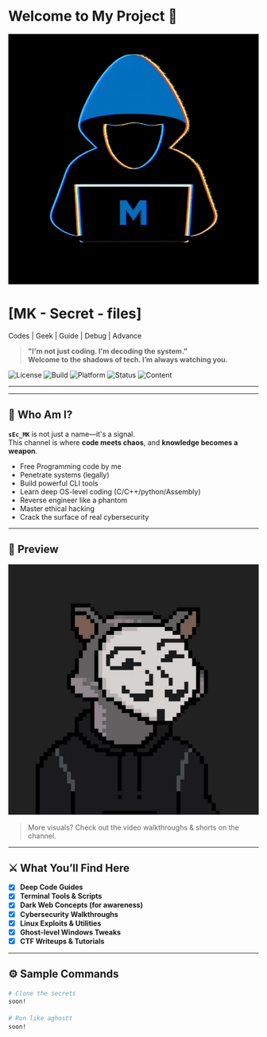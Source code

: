 # Welcome to My Project 👋

![Hacker](assets/hacker3.gif)

# [MK - Secret - files] 
 Codes | Geek | Guide | Debug | Advance 

> **"I'm not just coding. I'm decoding the system."**  
> **Welcome to the shadows of tech. I’m always watching you.**

![License](https://img.shields.io/badge/license-MIT-blue.svg)
![Build](https://img.shields.io/badge/build-passing-brightgreen.svg)
![Platform](https://img.shields.io/badge/platform-Windows%20%7C%20Linux%20%7C%20macOS-lightgrey.svg)
![Status](https://img.shields.io/badge/Status-Active-black)
![Content](https://img.shields.io/badge/Content-Code%20%7C%20Guides%20%7C%20Tools-9cf.svg)

---

---

## 🧠 Who Am I?

**`sEc_MK`** is not just a name—it's a signal.  
This channel is where **code meets chaos**, and **knowledge becomes a weapon**.
- Free Programming code by me
- Penetrate systems (legally)
- Build powerful CLI tools
- Learn deep OS-level coding (C/C++/python/Assembly)
- Reverse engineer like a phantom
- Master ethical hacking
- Crack the surface of real cybersecurity


---

## 📸 Preview

![CYBERSECURITY](assets/images/image1.jpg)

> More visuals? Check out the video walkthroughs & shorts on the channel.

---

## ⚔️ What You’ll Find Here

- [x] **Deep Code Guides**  
- [x] **Terminal Tools & Scripts**  
- [x] **Dark Web Concepts (for awareness)**  
- [x] **Cybersecurity Walkthroughs**  
- [x] **Linux Exploits & Utilities**  
- [x] **Ghost-level Windows Tweaks**  
- [x] **CTF Writeups & Tutorials**

---

## ⚙️ Sample Commands

```bash
# Clone the secrets
soon!

# Run like aghostt
soon!
